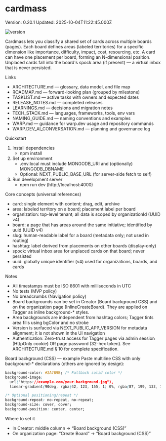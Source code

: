 # cardmass

Version: 0.20.1
Updated: 2025-10-04T11:22:45.000Z

![version](https://img.shields.io/badge/version-0.20.1-blue?style=flat-square)

Cardmass lets you classify a shared set of cards across multiple boards (pages). Each board defines areas (labeled territories) for a specific dimension like importance, difficulty, impact, cost, resourcing, etc. A card can have one placement per board, forming an N-dimensional position. Unplaced cards fall into the board's spock area (if present) — a virtual inbox that is never persisted.

Links
- ARCHITECTURE.md — glossary, data model, and file map
- ROADMAP.md — forward-looking plan (grouped by milestone)
- TASKLIST.md — active tasks with owners and expected dates
- RELEASE_NOTES.md — completed releases
- LEARNINGS.md — decisions and migration notes
- TECH_STACK.md — languages, frameworks, tools, env vars
- NAMING_GUIDE.md — naming conventions and examples
- WARP.md — guidance for warp.dev usage and repository commands
- WARP.DEV_AI_CONVERSATION.md — planning and governance log

Quickstart
1) Install dependencies
   - npm install
2) Set up environment
   - .env.local must include MONGODB_URI and (optionally) MONGODB_DBNAME
   - Optional: NEXT_PUBLIC_BASE_URL (for server-side fetch to self)
3) Run development server
   - npm run dev (http://localhost:4000)

Core concepts (universal references)
- card: single element with content; drag, edit, archive
- area: labeled territory on a board; placement label per board
- organization: top-level tenant; all data is scoped by organizationId (UUID v4)
- board: a page that has areas around the same initiative; identified by uuid (UUID v4)
- slug: human-readable label for a board (metadata only; not used in routing)
- hashtag: label derived from placements on other boards (display-only)
- spock: virtual inbox area for unplaced cards on that board; never persisted
- uuid: globally unique identifier (v4) used for organizations, boards, and cards

Notes
- All timestamps must be ISO 8601 with milliseconds in UTC
- No tests (MVP policy)
- No breadcrumbs (Navigation policy)
- Board backgrounds can be set in Creator (Board background CSS) and on the organization page (InlineCreateBoard). They are applied on Tagger as inline background-* styles.
- Area backgrounds are independent from hashtag colors; Tagger tints area fills using bgColor and no stroke
- Version is surfaced via NEXT_PUBLIC_APP_VERSION for metadata alignment; it is not shown in the UI navigation
- Authentication: Zero-trust access for Tagger pages via admin session (HttpOnly cookie) OR page password (32-hex token). See ARCHITECTURE.md § 10 for complete specification.

Board background (CSS) — example
Paste multiline CSS with only background-* declarations (others are ignored by design):

```css path=null start=null
background-color: #2A7B9B; /* Fallback solid color */
background-image:
  url("https://example.com/your-background.jpg"),
  linear-gradient(90deg, rgba(42, 123, 155, 1) 0%, rgba(87, 199, 133, 1) 50%, rgba(237, 221, 83, 1) 100%);

/* Optional positioning/repeat */
background-repeat: no-repeat, no-repeat;
background-size: cover, cover;
background-position: center, center;
```

Where to set it
- In Creator: middle column → “Board background (CSS)”
- On organization page: “Create Board” → “Board background (CSS)”
